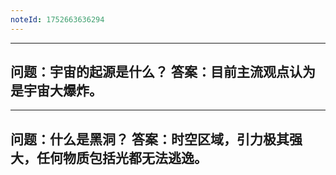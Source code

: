 ```yaml
---
noteId: 1752663636294
---
```

---
问题：宇宙的起源是什么？
答案：目前主流观点认为是宇宙大爆炸。
---

---
问题：什么是黑洞？
答案：时空区域，引力极其强大，任何物质包括光都无法逃逸。
---